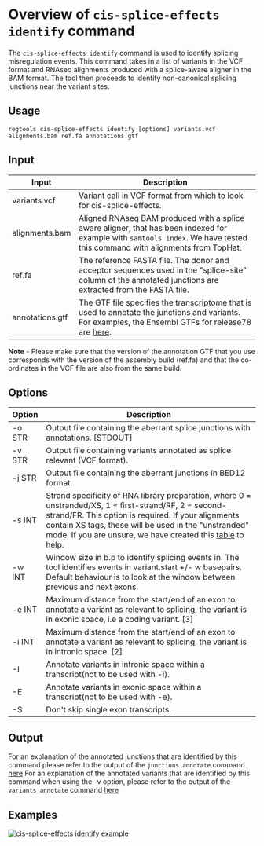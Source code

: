 [csei]: ../images/csei_examples.png

# Overview of `cis-splice-effects identify` command

The `cis-splice-effects identify` command is used to identify splicing misregulation events. This command takes in a list of variants in the VCF format and RNAseq alignments produced with a splice-aware aligner in the BAM format. The tool then proceeds to identify non-canonical splicing junctions near the variant sites.

## Usage

`regtools cis-splice-effects identify [options] variants.vcf alignments.bam ref.fa annotations.gtf`

## Input

| Input                  | Description |
| ------                 | ----------- |
| variants.vcf | Variant call in VCF format from which to look for cis-splice-effects.|
| alignments.bam | Aligned RNAseq BAM produced with a splice aware aligner, that has been indexed for example with `samtools index`. We have tested this command with alignments from TopHat.|
| ref.fa          | The reference FASTA file. The donor and acceptor sequences used in the "splice-site" column of the annotated junctions are extracted from the FASTA file. |
| annotations.gtf | The GTF file specifies the transcriptome that is used to annotate the junctions and variants. For examples, the Ensembl GTFs for release78 are [here](ftp://ftp.ensembl.org/pub/release-78/gtf/).|

**Note** - Please make sure that the version of the annotation GTF that you use corresponds with the version of the assembly build (ref.fa) and that the co-ordinates in the VCF file are also from the same build.

## Options

| Option  | Description |
| ------  | ----------- |
| -o STR    |    Output file containing the aberrant splice junctions with annotations. [STDOUT]    |
| -v STR    |    Output file containing variants annotated as splice relevant (VCF format).    |
| -j STR    |    Output file containing the aberrant junctions in BED12 format.    |
| -s INT    |    Strand specificity of RNA library preparation, where 0 = unstranded/XS, 1 = first-strand/RF, 2 = second-strand/FR. This option is required. If your alignments contain XS tags, these will be used in the "unstranded" mode. If you are unsure, we have created this [table](https://rnabio.org/module-09-appendix/0009/12/01/StrandSettings/) to help. |
| -w INT    |    Window size in b.p to identify splicing events in. The tool identifies events in variant.start +/- w basepairs. Default behaviour is to look at the window between previous and next exons.    |
| -e INT    |    Maximum distance from the start/end of an exon to annotate a variant as relevant to splicing, the variant is in exonic space, i.e a coding variant. [3]    |
| -i INT    |    Maximum distance from the start/end of an exon to annotate a variant as relevant to splicing, the variant is in intronic space. [2]    |
| -I    |    Annotate variants in intronic space within a transcript(not to be used with -i).    |
| -E    |    Annotate variants in exonic space within a transcript(not to be used with -e).    |
| -S    |    Don't skip single exon transcripts.    |

## Output

For an explanation of the annotated junctions that are identified by this command please refer to the output of the `junctions annotate` command [here](junctions-annotate.md#output)
For an explanation of the annotated variants that are identified by this command when using the -v option, please refer to the output of the `variants annotate` command [here](variants-annotate.md#output)

## Examples

![cis-splice-effects identify example][csei]
